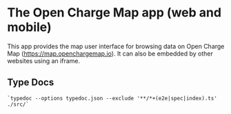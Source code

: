 # The Open Charge Map app (web and mobile)
This app provides the map user interface for browsing data on Open Charge Map (https://map.openchargemap.io). It can also be embedded by other websites using an iframe.





## Type Docs
    `typedoc --options typedoc.json --exclude '**/*+(e2e|spec|index).ts' ./src/`
